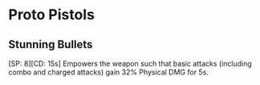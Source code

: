 # Proto Pistols

## Stunning Bullets

[SP: 8][CD: 15s] Empowers the weapon such that basic attacks (including combo and charged attacks) gain 32% Physical DMG for 5s.
